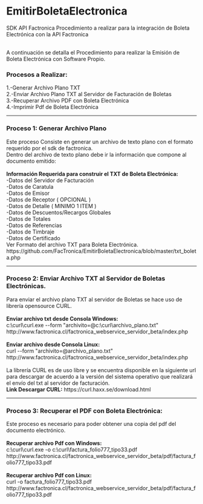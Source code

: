 # EmitirBoletaElectronica
SDK API Factronica
Procedimiento a realizar para la integración de Boleta Electrónica con la API Factronica

<br>A continuación se detalla el Procedimiento para realizar la Emisión de Boleta Electrónica con Software Propio.
<h3>Procesos a Realizar:</h3>
1.-Generar Archivo Plano TXT
<br>2.-Enviar Archivo Plano TXT al Servidor de Facturación de Boletas
<br>3.-Recuperar Archivo PDF con Boleta Electrónica
<br>4.-Imprimir Pdf de Boleta Electrónica
<hr>
<h3>Proceso 1: Generar Archivo Plano</h3>
Este proceso Consiste en generar un archivo de texto plano con el formato requerido por el sdk de factronica.
<br>Dentro del archivo de texto plano debe ir la información que compone al documento emitido:
<br><br><b>Información Requerida para construir el TXT de Boleta Electrónica:</b>
<br>-Datos del Servidor de Facturación
<br>-Datos de Caratula
<br>-Datos de Emisor
<br>-Datos de Receptor ( OPCIONAL )
<br>-Datos de Detalle  ( MINIMO 1 ITEM )
<br>-Datos de Descuentos/Recargos Globales
<br>-Datos de Totales
<br>-Datos de Referencias
<br>-Datos de Timbraje
<br>-Datos de Certificado
<br>Ver Formato del archivo TXT para Boleta Electrónica.
<br>https://github.com/FacTronica/EmitirBoletaElectronica/blob/master/txt_boleta.php
<br>
<hr>
<h3>Proceso 2: Enviar Archivo TXT al Servidor de Boletas Electrónicas.</h3>
Para enviar el archivo plano TXT al servidor de Boletas se hace uso de librería opensource CURL.
<br><br><b>Enviar archivo txt desde Consola Windows:</b>
<br>c:\curl\curl.exe --form "archivito=@c:\curl\archivo_plano.txt" http://www.factronica.cl/factronica_webservice_servidor_beta/index.php
<br><br><b>Enviar archivo desde Consola Linux:</b>
<br>curl --form "archivito=@archivo_plano.txt" http://www.factronica.cl/factronica_webservice_servidor_beta/index.php
<br>
<br>La librería CURL es de uso libre y se encuentra disponible en la siguiente url para descargar de acuerdo a la versión del sistema operativo que realizará el envío del txt al servidor de facturación.
<br><b>Link Descargar CURL:</b> https://curl.haxx.se/download.html 
<hr>
<h3>Proceso 3: Recuperar el PDF con Boleta Electrónica:</h3>
Este proceso es necesario para poder obtener una copia del pdf del documento electrónico.
<br><br><b>Recuperar archivo Pdf con Windows:</b>
<br>c:\curl\curl.exe -o c:\curl\factura_folio777_tipo33.pdf http://www.factronica.cl/factronica_webservice_servidor_beta/pdf/factura_folio777_tipo33.pdf
<br><br><b>Recuperar archivo Pdf con Linux:</b>
<br>curl -o factura_folio777_tipo33.pdf http://www.factronica.cl/factronica_webservice_servidor_beta/pdf/factura_folio777_tipo33.pdf
